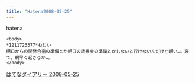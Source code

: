 ```yaml
---
title: "Hatena2008-05-25"
---
```


hatena

```
<body>
*1211723377*ねむい
明日からの開発合宿の準備とか明日の読書会の準備とかしないと行けないんだけど眠い…。寝て、朝早く起きるか…。
</body>
```


[はてなダイアリー 2008-05-25](https://nishiohirokazu.hatenadiary.org/archive/2008/05/25)